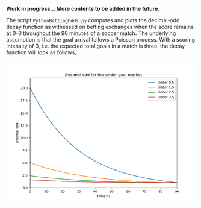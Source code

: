 **Work in progress... More contents to be added in the future.**

The script `PythonBettingOdds.py` computes and plots the decimal-odd decay function as witnessed on betting exchanges when the score remains at 0-0 throughout the 90 minutes of a soccer match. The underlying assumption is that the goal arrival follows a Poisson process. With a scoring intensity of 3, i.e. the expected total goals in a match is three, the decay function will look as follows,

![alt text](https://github.com/QuantStats/BettingOdds/blob/master/decimal_odd.png)
